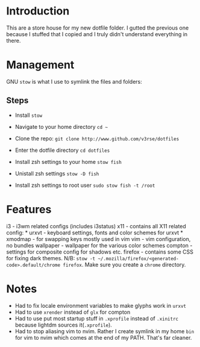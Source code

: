 # Introduction
This are a store house for my new dotfile folder. I gutted the previous one because I stuffed that I copied and I truly didn't understand everything in there.

# Management
GNU `stow` is what I use  to symlink the files and folders:

## Steps
- Install `stow`
- Navigate to your home directory
`cd ~`

- Clone the repo:
`git clone http://www.github.com/v3rse/dotfiles`

- Enter the dotfile directory
`cd dotfiles`

- Install zsh settings to your home
`stow fish`

- Unistall zsh settings
`stow -D fish`

- Install zsh settings to root user
`sudo stow fish -t /root`

# Features
i3  - i3wm related configs (includes i3status)
x11 - contains all X11 related config:
	* urxvt - keyboard settings, fonts and color schemes for urxvt
	* xmodmap - for swapping keys mostly used in vim
vim - vim configuration, no bundles
wallpaper - wallpaper for the various color schemes
compton - settings for composite config for shadows etc.
firefox - contains some CSS for fixing dark themes. N/B:  `stow -t ~/.mozilla/firefox/<generated-code>.default/chrome firefox`. Make sure you create a `chrome` directory.


# Notes
- Had to fix locale environment variables to make glyphs work in `urxvt`
- Had to use `xrender` instead of `glx` for compton
- Had to use put most startup stuff in `.xprofile` instead of `.xinitrc` because lightdm sources it(`.xprofile`).
- Had to stop aliasing vim to nvim. Rather I create symlink in my home `bin` for vim to nvim which comes at the end of my PATH. That's far cleaner.
